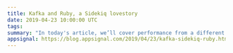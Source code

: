 ```yaml
---
title: Kafka and Ruby, a Sidekiq lovestory
date: 2019-04-23 10:00:00 UTC
tags:
summary: "In today's article, we’ll cover performance from a different angle: The choices we made in our stack for AppSignal."
appsignal: https://blog.appsignal.com/2019/04/23/kafka-sidekiq-ruby.html
---
```

